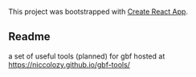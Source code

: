 This project was bootstrapped with [Create React App](https://github.com/facebook/create-react-app).

## Readme

a set of useful tools (planned) for gbf hosted at https://niccolozy.github.io/gbf-tools/

